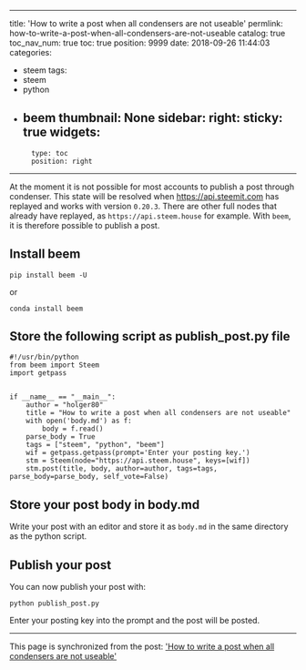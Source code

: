 
---
title: 'How to write a post when all condensers are not useable'
permlink: how-to-write-a-post-when-all-condensers-are-not-useable
catalog: true
toc_nav_num: true
toc: true
position: 9999
date: 2018-09-26 11:44:03
categories:
- steem
tags:
- steem
- python
- beem
thumbnail: None
sidebar:
    right:
        sticky: true
widgets:
    -
        type: toc
        position: right
---


At the moment it is not possible for most accounts to publish a post through condenser. This state will be resolved when https://api.steemit.com has replayed and works with version `0.20.3`. There are other full nodes that already have replayed, as `https://api.steem.house` for example. With `beem`, it is therefore possible to publish a post.

## Install beem

```
pip install beem -U
```

or 

```
conda install beem
```

## Store the following script as publish_post.py file 

```
#!/usr/bin/python
from beem import Steem
import getpass


if __name__ == "__main__":
    author = "holger80"
    title = "How to write a post when all condensers are not useable"
    with open('body.md') as f:
        body = f.read()
    parse_body = True
    tags = ["steem", "python", "beem"]
    wif = getpass.getpass(prompt='Enter your posting key.')
    stm = Steem(node="https://api.steem.house", keys=[wif])
    stm.post(title, body, author=author, tags=tags, parse_body=parse_body, self_vote=False)

```

## Store your post body in body.md

Write your post with an editor and store it as `body.md` in the same directory as the python script.

## Publish your post

You can now publish your post with:

```
python publish_post.py
```

Enter your posting key into the prompt and the post will be posted.



- - -

This page is synchronized from the post: ['How to write a post when all condensers are not useable'](https://steemit.com/@holger80/how-to-write-a-post-when-all-condensers-are-not-useable)

